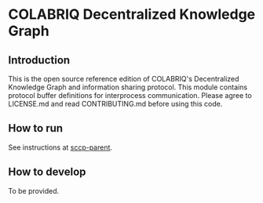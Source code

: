 # COLABRIQ Decentralized Knowledge Graph

## Introduction

This is the open source reference edition of COLABRIQ's Decentralized Knowledge Graph and information sharing protocol. This module contains protocol buffer definitions for interprocess communication. Please agree to LICENSE.md and read CONTRIBUTING.md before using this code.

## How to run

See instructions at [sccp-parent](https://github.com/colabriq/sccp-parent).

## How to develop

To be provided.

